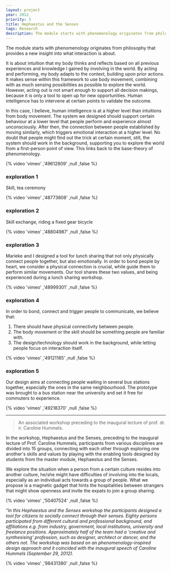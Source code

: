 ```yaml
---
layout: project
year: 2012
priority: 3
title: Hephaestus and the Senses
tags: Research
description: The module starts with phenomenology originates from philosophy that provides a new insight into what interaction is about.
---
```


The module starts with phenomenology originates from philosophy that provides a new insight into what interaction is about.

It is about intuition that my body thinks and reflects based on all previous experiences and knowledge I gained by involving in the world. By acting and performing, my body adapts to the context, building upon prior actions. It makes sense within this framework to use body movement, combining with as much sensing possibilities as possible to explore the world. However, acting out is not smart enough to support all decision makings, because it is only a tool to open up for new opportunities. Human intelligence has to intervene at certain points to validate the outcome.

In this case, I believe, human intelligence is at a higher level than intuitions from body movement. The system we designed should support certain behaviour at a lower level that people perform and experience almost unconsciously. After then, the connection between people established by moving similarly, which triggers emotional interaction at a higher level. No doubt that people might find out the trick at certain moment, still, the system should work in the background, supporting you to explore the world from a first-person point of view. This links back to the base-theory of phenomenology.

{% video 'vimeo' ,'49612809' ,null ,false %}

### exploration 1
Skill, tea ceremony

{% video 'vimeo' ,'48773808' ,null ,false %}

### exploration 2
Skill exchange, riding a fixed gear bicycle

{% video 'vimeo' ,'48804987' ,null ,false %}

### exploration 3
Marieke and I designed a tool for lunch sharing that not only physically connect people together, but also emotionally. In order to bond people by heart, we consider a physical connection is crucial, while guide them to perform similar movements. Our tool shares these two values, and being experienced during a lunch sharing workshop.

{% video 'vimeo' ,'48999301' ,null ,false %}

### exploration 4
In order to bond, connect and trigger people to communicate, we believe that:
1. There should have physical connectivity between people.
2. The body movement or the skill should be something people are familiar with.
3. The design/technology should work in the background, while letting people focus on interaction itself.

{% video 'vimeo' ,'49121185' ,null ,false %}

### exploration 5
Our design aims at connecting people waiting in several bus stations together, especially the ones in the same neighbourhood. The prototype was brought to a bus station near the university and set it free for commuters to experience.

{% video 'vimeo' ,'49218370' ,null ,false %}

---

> An associated workshop preceding to the inaugural lecture of prof. dr. ir. Caroline Hummels.

In the workshop, Hephaestus and the Senses, preceding to the inaugural lecture of Prof. Caroline Hummels, participants from various disciplines are divided into 15 groups, connecting with each other through exploring one another's skills and values by playing with the enabling tools designed by students from the master module, Hephaestus and the Senses.

We explore the situation when a person from a certain culture resides into another culture, he/she might have difficulties of involving into the locals, especially as an individual acts towards a group of people. What we propose is a magnetic gadget that hints the hospitalities between strangers that might show openness and invite the expats to join a group sharing.

{% video 'vimeo' ,'50407524' ,null ,false %}

*"In this Hephaestus and the Senses workshop the participants designed a tool for citizens to socially connect through their senses. Eighty persons participated from different cultural and professional background, and affiliations e.g. from industry, government, local institutions, university and freelance positions. Approximately half of the team had a 'creative and synthesising' profession, such as designer, architect or dancer, and the others not. The workshop was based on an phenomenology-inspired design approach and it coincided with the inaugural speech of Caroline Hummels (September 29, 2012).*

{% video 'vimeo' ,'98431380' ,null ,false %}
